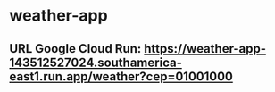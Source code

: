 # weather-app

## URL Google Cloud Run: https://weather-app-143512527024.southamerica-east1.run.app/weather?cep=01001000